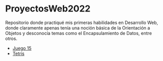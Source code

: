 # ProyectosWeb2022

Repositorio donde practiqué mis primeras habilidades en Desarrollo Web, donde claramente apenas tenía una noción básica de la Orientación a Objetos y desconocía temas como el Encapsulamiento de Datos, entre otros.

- [Juego 15](./templates/juego15.html)
- [Tetris](./templates/tetris.html)
